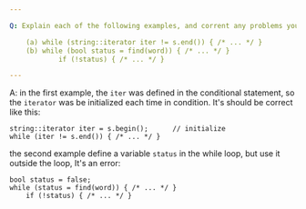 ```yaml
---

Q: Explain each of the following examples, and corrent any problems you detect.

    (a) while (string::iterator iter != s.end()) { /* ... */ }
    (b) while (bool status = find(word)) { /* ... */ }
            if (!status) { /* ... */ }

---
```


A: in the first example, the `iter` was defined in the conditional statement, so the `iterator` was be initialized each time in condition. It's should be correct like this:

    string::iterator iter = s.begin();      // initialize
    while (iter != s.end()) { /* ... */ }

the second example define a variable `status` in the while loop, but use it outside the loop, It's an error:

    bool status = false;
    while (status = find(word)) { /* ... */ }
        if (!status) { /* ... */ }